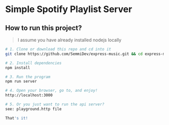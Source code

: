 # Simple Spotify Playlist Server

## How to run this project?

> I assume you have already installed nodejs locally

```bash
# 1. Clone or download this repo and cd into it
git clone https://github.com/SemmiDev/express-music.git && cd express-music
```

```bash
# 2. Install dependencies
npm install
```

```bash
# 3. Run the program
npm run server
```

```bash
# 4. Open your browser, go to, and enjoy!
http://localhost:3000
```

```bash
# 5. Or you just want to run the api server?
see: playground.http file
```

```bash
That's it!
```
